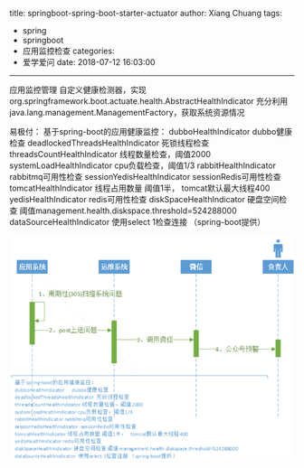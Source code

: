 title: springboot-spring-boot-starter-actuator
author: Xiang Chuang
tags:
  - spring
  - springboot
  - 应用监控检查
categories:
  - 爱学爱问
date: 2018-07-12 16:03:00
---
应用监控管理
自定义健康检测器，实现org.springframework.boot.actuate.health.AbstractHealthIndicator
充分利用java.lang.management.ManagementFactory，获取系统资源情况

易极付：
基于spring-boot的应用健康监控：
dubboHealthIndicator      dubbo健康检查
deadlockedThreadsHealthIndicator  死锁线程检查
threadsCountHealthIndicator 线程数量检查，阈值2000
systemLoadHealthIndicator cpu负载检查，阈值1/3
rabbitHealthIndicator rabbitmq可用性检查
sessionYedisHealthIndicator  sessionRedis可用性检查
tomcatHealthIndicator 线程占用数量 阈值1半，   tomcat默认最大线程400
yedisHealthIndicator redis可用性检查
diskSpaceHealthIndicator 硬盘空间检查 阈值management.health.diskspace.threshold=524288000
dataSourceHealthIndicator  使用select 1检查连接 （spring-boot提供）

![upload successful](\images\pasted-17.png)
